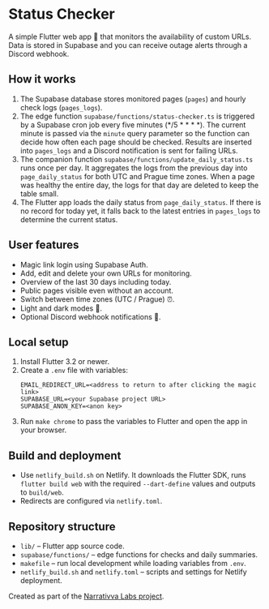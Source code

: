# Status Checker

A simple Flutter web app 👀 that monitors the availability of custom URLs.
Data is stored in Supabase and you can receive outage alerts through a Discord
webhook.

## How it works

1. The Supabase database stores monitored pages (`pages`) and hourly check logs
   (`pages_logs`).
2. The edge function `supabase/functions/status-checker.ts` is triggered by a
   Supabase cron job every five minutes (*/5 * * * *). The current minute is passed via the
   `minute` query parameter so the function can decide how often each page
   should be checked. Results are inserted into `pages_logs` and a Discord
   notification is sent for failing URLs.
3. The companion function `supabase/functions/update_daily_status.ts` runs once
   per day. It aggregates the logs from the previous day into
   `page_daily_status` for both UTC and Prague time zones. When a page was
   healthy the entire day, the logs for that day are deleted to keep the table
   small.
4. The Flutter app loads the daily status from `page_daily_status`. If there is
   no record for today yet, it falls back to the latest entries in `pages_logs`
   to determine the current status.

## User features

- Magic link login using Supabase Auth.
- Add, edit and delete your own URLs for monitoring.
- Overview of the last 30 days including today.
- Public pages visible even without an account.
- Switch between time zones (UTC / Prague) ⏰.
- Light and dark modes 🌙.
- Optional Discord webhook notifications 🔔.

## Local setup

1. Install Flutter 3.2 or newer.
2. Create a `.env` file with variables:
   ```
   EMAIL_REDIRECT_URL=<address to return to after clicking the magic link>
   SUPABASE_URL=<your Supabase project URL>
   SUPABASE_ANON_KEY=<anon key>
   ```
3. Run `make chrome` to pass the variables to Flutter and open the app in your
   browser.

## Build and deployment

- Use `netlify_build.sh` on Netlify. It downloads the Flutter SDK, runs
  `flutter build web` with the required `--dart-define` values and outputs to
  `build/web`.
- Redirects are configured via `netlify.toml`.

## Repository structure

- `lib/` – Flutter app source code.
- `supabase/functions/` – edge functions for checks and daily summaries.
- `makefile` – run local development while loading variables from `.env`.
- `netlify_build.sh` and `netlify.toml` – scripts and settings for Netlify
  deployment.

Created as part of the [Narrativva Labs project](https://labs.narrativva.com).

